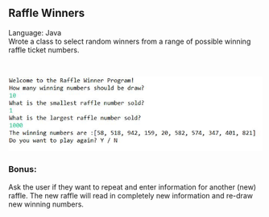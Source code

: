 ## Raffle Winners
Language: Java </br>
Wrote a class to select random winners from a range of possible winning raffle ticket numbers.

</br>
<p align="left">
  <img src="raffleWinner.JPG" width="600"/>
</p>

### Bonus:
Ask the user if they want to repeat and enter information for another (new) raffle. The new raffle will read in completely new information and re-draw new winning numbers.
 
